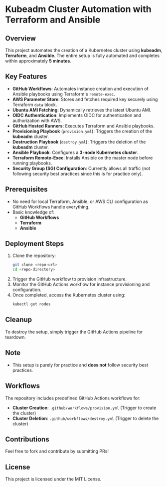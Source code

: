 # Kubeadm Cluster Automation with Terraform and Ansible

## Overview
This project automates the creation of a Kubernetes cluster using **kubeadm**, **Terraform**, and **Ansible**. The entire setup is fully automated and completes within approximately **5 minutes**.

## Key Features
- **GitHub Workflows**: Automates instance creation and execution of Ansible playbooks using Terraform's `remote-exec`.
- **AWS Parameter Store**: Stores and fetches required key securely using Terraform `data` block.
- **Ubuntu AMI Fetching**: Dynamically retrieves the latest Ubuntu AMI.
- **OIDC Authentication**: Implements OIDC for authentication and authorization with AWS.
- **GitHub Hosted Runners**: Executes Terraform and Ansible playbooks.
- **Provisioning Playbook** (`provision.yml`): Triggers the creation of the **kubeadm** cluster.
- **Destruction Playbook** (`destroy.yml`): Triggers the deletion of the **kubeadm** cluster.
- **Ansible Playbook**: Configures a **3-node Kubernetes cluster**.
- **Terraform Remote-Exec**: Installs Ansible on the master node before running playbooks.
- **Security Group (SG) Configuration**: Currently allows all traffic (not following security best practices since this is for practice only).

## Prerequisites
- No need for local Terraform, Ansible, or AWS CLI configuration as GitHub Workflows handle everything.
- Basic knowledge of:
  - **GitHub Workflows**
  - **Terraform**
  - **Ansible**

## Deployment Steps
1. Clone the repository:
   ```bash
   git clone <repo-url>
   cd <repo-directory>
   ```
2. Trigger the GitHub workflow to provision infrastructure.
3. Monitor the GitHub Actions workflow for instance provisioning and configuration.
4. Once completed, access the Kubernetes cluster using:
   ```bash
   kubectl get nodes
   ```

## Cleanup
To destroy the setup, simply trigger the GitHub Actions pipeline for teardown.

## Note
- This setup is purely for practice and **does not** follow security best practices.

## Workflows
The repository includes predefined GitHub Actions workflows for:
- **Cluster Creation**: `.github/workflows/provision.yml` (Trigger to create the cluster)
- **Cluster Deletion**: `.github/workflows/destroy.yml` (Trigger to delete the cluster)

## Contributions
Feel free to fork and contribute by submitting PRs!

## License
This project is licensed under the MIT License.
